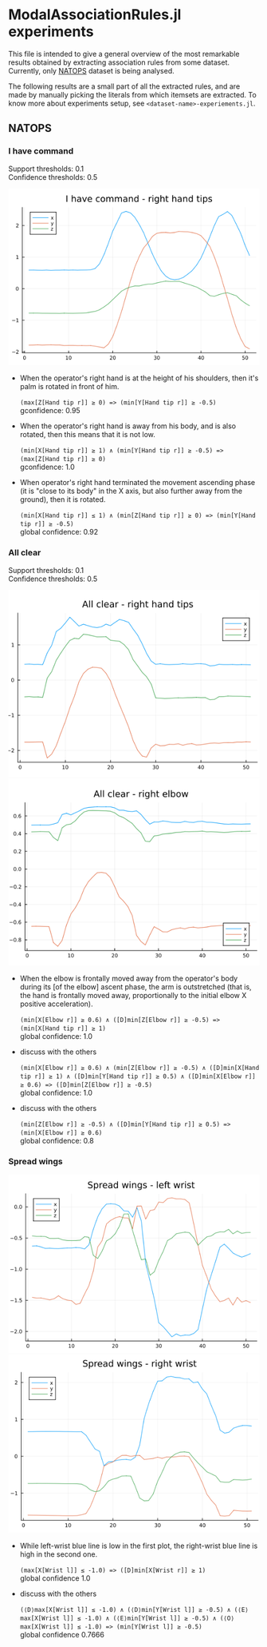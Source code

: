 # ModalAssociationRules.jl experiments

This file is intended to give a general overview of the most remarkable results obtained by extracting association rules from some dataset.
Currently, only [NATOPS](https://github.com/yalesong/natops) dataset is being analysed.

The following results are a small part of all the extracted rules, and are made by manually picking the literals from which itemsets are extracted.
To know more about experiments setup, see `<dataset-name>-experiements.jl`.

## NATOPS

### I have command
Support thresholds: $0.1$<br>
Confidence thresholds: $0.5$

![NATOPS plot of right hand tips](./natops-images/natops-have-command-x-y-z-hand-tips.png)

- When the operator's right hand is at the height of his shoulders, then it's palm is rotated in front of him.

    `(max[Z[Hand tip r]] ≥ 0) => (min[Y[Hand tip r]] ≥ -0.5)` <br> gconfidence: 0.95

- When the operator's right hand is away from his body, and is also rotated, then this means that it is not low.

    `(min[X[Hand tip r]] ≥ 1) ∧ (min[Y[Hand tip r]] ≥ -0.5) => (max[Z[Hand tip r]] ≥ 0)` <br> gconfidence: $1.0$

- When operator's right hand terminated the movement ascending phase (it is "close to its body" in the X axis, but also further away from the ground), then it is rotated.

    `(min[X[Hand tip r]] ≤ 1) ∧ (min[Z[Hand tip r]] ≥ 0) => (min[Y[Hand tip r]] ≥ -0.5)` <br> global confidence: $0.92$

### All clear
Support thresholds: $0.1$<br>
Confidence thresholds: $0.5$

![NATOPS right hand tips plot](./natops-images/natops-all-clear-x-y-z-hand-tips.png)
![NATOPS right elbow plot](./natops-images/natops-all-clear-x-y-z-right-elbow.png)

- When the elbow is frontally moved away from the operator's body during its [of the elbow] ascent phase, the arm is outstretched (that is, the hand is frontally moved away, proportionally to the initial elbow X positive acceleration).

    `(min[X[Elbow r]] ≥ 0.6) ∧ ([D]min[Z[Elbow r]] ≥ -0.5) => (min[X[Hand tip r]] ≥ 1)` <br> global confidence: $1.0$

- discuss with the others

    `(min[X[Elbow r]] ≥ 0.6) ∧ (min[Z[Elbow r]] ≥ -0.5) ∧ ([D]min[X[Hand tip r]] ≥ 1) ∧ ([D]min[Y[Hand tip r]] ≥ 0.5) ∧ ([D]min[X[Elbow r]] ≥ 0.6) => ([D]min[Z[Elbow r]] ≥ -0.5)` <br> global confidence: $1.0$

- discuss with the others

    `(min[Z[Elbow r]] ≥ -0.5) ∧ ([D]min[Y[Hand tip r]] ≥ 0.5) => (min[X[Elbow r]] ≥ 0.6)` <br> global confidence: $0.8$


### Spread wings
![NATOPS left wrist plot](./natops-images/04-left-wrist.png)
![NATOPS right wrist plot](./natops-images/04-right-wrist.png)

- While left-wrist blue line is low in the first plot, the right-wrist blue line is high in the second one. 

    `(max[X[Wrist l]] ≤ -1.0) => ([D]min[X[Wrist r]] ≥ 1)` <br> global confidence $1.0$

- discuss with the others

    `(⟨D⟩max[X[Wrist l]] ≤ -1.0) ∧ (⟨D⟩min[Y[Wrist l]] ≥ -0.5) ∧ (⟨E⟩max[X[Wrist l]] ≤ -1.0) ∧ (⟨E⟩min[Y[Wrist l]] ≥ -0.5) ∧ (⟨O⟩max[X[Wrist l]] ≤ -1.0) => (min[Y[Wrist l]] ≥ -0.5)` <br> global confidence $0.7666$